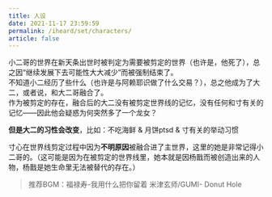 ```yaml
---
title: 人设
date: 2021-11-17 23:59:59
permalink: /iheard/set/characters/
article: false
---
```


小二哥的世界在新天条出世时被判定为需要被剪定的世界（也许是，他死了），总之因“继续发展下去可能性大大减少”而被强制结束了。  
不知道小二经历了些什么（也许是与阿赖耶识做了什么交易？），总之他成为了大二，或者说，和大二哥融合了。  
作为被剪定的存在，融合后的大二没有被剪定世界线的记忆，没有任何和寸有关的记忆——因此他会疑惑为何突然多了一个龙女？

**但是大二的习性会改变**，比如：不吃海鲜 & 月饼ptsd & 寸有关的举动习惯

寸心在世界线剪定过程中因为**不明原因**被融合进了主世界，这里的她是非常记得小二哥的。（这可能是因为在被剪定的世界线里，她本就是因杨戬而被创造出来的人物，杨戬是她生命里无法被替代的存在。）

> 推荐BGM：福禄寿-我用什么把你留着 米津玄师/GUMI- Donut Hole
